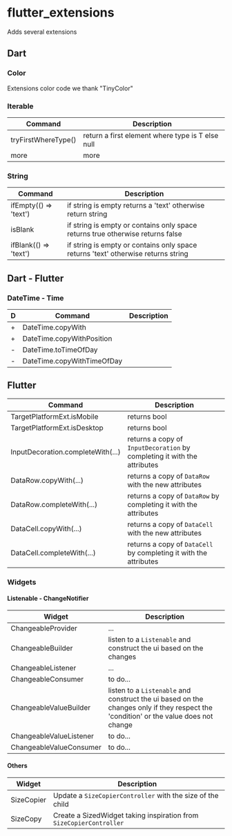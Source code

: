 # flutter_extensions

Adds several extensions

## Dart

### Color

Extensions color code we thank "TinyColor"

### Iterable<T>

| Command | Description |
| ------- | ----------- |
| tryFirstWhereType<T>() | return a first element where type is T else null |
| more | more |


### String

| Command | Description |
| ------- | ----------- |
| ifEmpty<T>(() => 'text') | if string is empty returns a 'text' otherwise return string |
| isBlank | if string is empty or contains only space returns true otherwise returns false |
| ifBlank(() => 'text') | if string is empty or contains only space returns 'text' otherwise returns string |

## Dart - Flutter

### DateTime - Time

| D | Command | Description |
| ---- | ------- | ----------- |
| + | DateTime.copyWith |  |
| + | DateTime.copyWithPosition |  |
| - | DateTime.toTimeOfDay | |
| - | DateTime.copyWithTimeOfDay | |
## Flutter

| Command | Description |
| ------- | ----------- |
| TargetPlatformExt.isMobile | returns bool |
| TargetPlatformExt.isDesktop | returns bool |
| InputDecoration.completeWith(...) | returns a copy of `InputDecoration` by completing it with the attributes |
| DataRow.copyWith(...) | returns a copy of `DataRow` with the new attributes |
| DataRow.completeWith(...) | returns a copy of `DataRow` by completing it with the attributes |
| DataCell.copyWith(...) | returns a copy of `DataCell` with the new attributes |
| DataCell.completeWith(...) | returns a copy of `DataCell` by completing it with the attributes |


### Widgets

#### Listenable - ChangeNotifier

| Widget | Description |
| ------- | ----------- |
| ChangeableProvider | ... |
| ChangeableBuilder | listen to a `Listenable` and construct the ui based on the changes |
| ChangeableListener | ... |
| ChangeableConsumer | to do... |
| ChangeableValueBuilder | listen to a `Listenable` and construct the ui based on the changes only if they respect the 'condition' or the value does not change |
| ChangeableValueListener | to do... |
| ChangeableValueConsumer | to do... |

#### Others

| Widget | Description |
| ------- | ----------- |
| SizeCopier | Update a `SizeCopierController` with the size of the child |
| SizeCopy | Create a SizedWidget taking inspiration from `SizeCopierController` |


